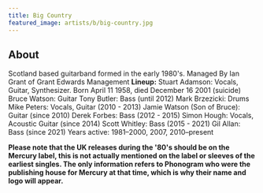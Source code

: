 ```yaml
---
title: Big Country
featured_image: artists/b/big-country.jpg
---
```

## About

Scotland based guitarband formed in the early 1980's.
Managed By Ian Grant of Grant Edwards Management
**Lineup:**
Stuart Adamson: Vocals, Guitar, Synthesizer. Born April 11 1958, died December 16 2001 (suicide)
Bruce Watson: Guitar
Tony Butler: Bass (until 2012)
Mark Brzezicki: Drums
Mike Peters: Vocals, Guitar (2010 - 2013)
Jamie Watson (Son of Bruce): Guitar (since 2010)
Derek Forbes: Bass (2012 - 2015)
Simon Hough: Vocals, Acoustic Guitar (since 2014)
Scott Whitley: Bass (2015 - 2021)
Gil Allan: Bass (since 2021)
Years active:	1981–2000, 2007, 2010–present

**Please note that the UK releases during the '80's should be on the Mercury label, this is not actually mentioned on the label or sleeves of the earliest singles. The only information refers to Phonogram who were the publishing house for Mercury at that time, which is why their name and logo will appear.**


